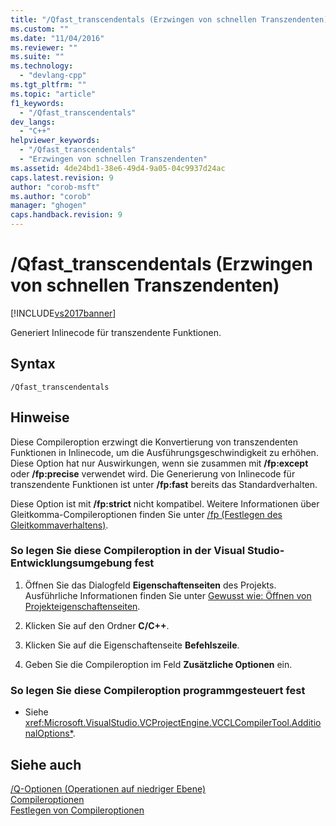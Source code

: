 ```yaml
---
title: "/Qfast_transcendentals (Erzwingen von schnellen Transzendenten) | Microsoft Docs"
ms.custom: ""
ms.date: "11/04/2016"
ms.reviewer: ""
ms.suite: ""
ms.technology: 
  - "devlang-cpp"
ms.tgt_pltfrm: ""
ms.topic: "article"
f1_keywords: 
  - "/Qfast_transcendentals"
dev_langs: 
  - "C++"
helpviewer_keywords: 
  - "/Qfast_transcendentals"
  - "Erzwingen von schnellen Transzendenten"
ms.assetid: 4de24bd1-38e6-49d4-9a05-04c9937d24ac
caps.latest.revision: 9
author: "corob-msft"
ms.author: "corob"
manager: "ghogen"
caps.handback.revision: 9
---
```

# /Qfast_transcendentals (Erzwingen von schnellen Transzendenten)
[!INCLUDE[vs2017banner](../../assembler/inline/includes/vs2017banner.md)]

Generiert Inlinecode für transzendente Funktionen.  
  
## Syntax  
  
```  
/Qfast_transcendentals  
```  
  
## Hinweise  
 Diese Compileroption erzwingt die Konvertierung von transzendenten Funktionen in Inlinecode, um die Ausführungsgeschwindigkeit zu erhöhen.  Diese Option hat nur Auswirkungen, wenn sie zusammen mit **\/fp:except** oder **\/fp:precise** verwendet wird.  Die Generierung von Inlinecode für transzendente Funktionen ist unter **\/fp:fast** bereits das Standardverhalten.  
  
 Diese Option ist mit **\/fp:strict** nicht kompatibel.  Weitere Informationen über Gleitkomma\-Compileroptionen finden Sie unter [\/fp \(Festlegen des Gleitkommaverhaltens\)](../../build/reference/fp-specify-floating-point-behavior.md).  
  
### So legen Sie diese Compileroption in der Visual Studio\-Entwicklungsumgebung fest  
  
1.  Öffnen Sie das Dialogfeld **Eigenschaftenseiten** des Projekts.  Ausführliche Informationen finden Sie unter [Gewusst wie: Öffnen von Projekteigenschaftenseiten](../../misc/how-to-open-project-property-pages.md).  
  
2.  Klicken Sie auf den Ordner **C\/C\+\+**.  
  
3.  Klicken Sie auf die Eigenschaftenseite **Befehlszeile**.  
  
4.  Geben Sie die Compileroption im Feld **Zusätzliche Optionen** ein.  
  
### So legen Sie diese Compileroption programmgesteuert fest  
  
-   Siehe <xref:Microsoft.VisualStudio.VCProjectEngine.VCCLCompilerTool.AdditionalOptions*>.  
  
## Siehe auch  
 [\/Q\-Optionen \(Operationen auf niedriger Ebene\)](../../build/reference/q-options-low-level-operations.md)   
 [Compileroptionen](../../build/reference/compiler-options.md)   
 [Festlegen von Compileroptionen](../../build/reference/setting-compiler-options.md)